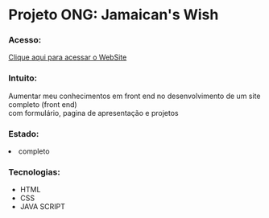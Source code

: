 <h1>Projeto ONG: Jamaican's Wish</h1>

<h3>Acesso:</h3>
    <a href="https://jeferson6191.github.io/Projeto-Front-End-ONG-Jamaican-s-Wish/" target="_blank">Clique aqui para acessar o WebSite</a>



<h3>Intuito:</h3>

<p>Aumentar meu conhecimentos em front end no desenvolvimento de um site completo (front end)<br> com formulário, pagina de apresentação e projetos</p>

<H3>Estado:</H3>
<li>completo</li>
<h3>Tecnologias:</h3>

<ul>
    <li>HTML </li>
    <LI>CSS</LI>
    <LI>JAVA SCRIPT</LI>

</ul>
